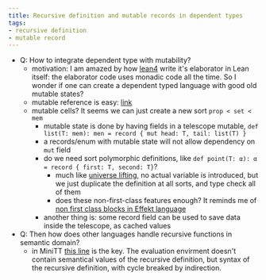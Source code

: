 ```yaml
---
title: Recursive definition and mutable records in dependent types
tags:
- recursive definition
- mutable record
---
```



* Q: How to integrate dependent type with mutability?
  * motivation: I am amazed by how [lean4](https://github.com/leanprover/lean4) write it's elaborator in Lean itself: the elaborator code uses monadic code all the time. So I wonder if one can create a dependent typed language with good old mutable states?
  * mutable reference is easy: [link](https://softwareengineering.stackexchange.com/questions/255077/how-does-a-dependently-typed-programming-language-cope-with-mutability)
  * mutable cells? It seems we can just create a new sort `prop < set < mem`
    * mutable state is done by having fields in a telescope mutable, `def list(T: mem): men = record { mut head: T, tail: list(T) }`
    *  a records/enum with mutable state will not allow dependency on `mut` field
    * do we need sort polymorphic definitions, like `def point(T: α): α = record { first: T, second: T}`?
      * much like [universe lifting](https://pigworker.wordpress.com/2015/01/09/universe-hierarchies/), no actual variable is introduced, but we just duplicate the definition at all sorts, and type check all of them
      * does these non-first-class features enough? It reminds me of [non first class blocks in Effekt language](https://effekt-lang.org/design-considerations.html)
    * another thing is: some record field can be used to save data inside the telescope, as cached values
* Q: Then how does other languages handle recursive functions in semantic domain?
  * in MiniTT [this line](https://github.com/kino3/Mini-TT/blob/master/Main.hs#L120) is the key. The evaluation envirment doesn't contain semantical values of the recursive definition, but syntax of the recursive definition, with cycle breaked by indirection.